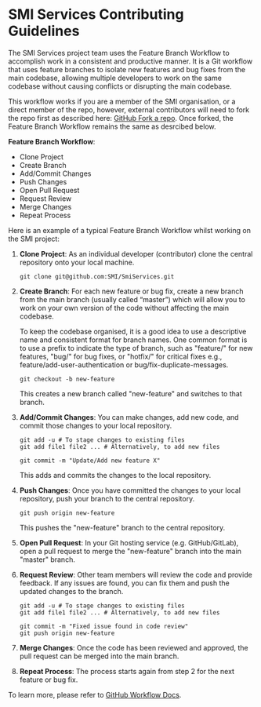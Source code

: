 # SMI Services Contributing Guidelines

The SMI Services project team uses the Feature Branch Workflow to accomplish work in a consistent and productive manner. It is a Git workflow that uses feature branches to isolate new features and bug fixes from the main codebase, allowing multiple developers to work on the same codebase without causing conflicts or disrupting the main codebase.

This workflow works if you are a member of the SMI organisation, or a direct member of the repo, however, external contributors will need to fork the repo first as described here: [GitHub Fork a repo](https://docs.github.com/en/get-started/quickstart/fork-a-repo). Once forked, the Feature Branch Workflow remains the same as desrcibed below.

**Feature Branch Workflow**:

-   Clone Project
-   Create Branch
-   Add/Commit Changes
-   Push Changes
-   Open Pull Request
-   Request Review
-   Merge Changes
-   Repeat Process

Here is an example of a typical Feature Branch Workflow whilst working on the SMI project:

1. **Clone Project**: As an individual developer (contributor) clone the central repository onto your local machine.

    ```console
    git clone git@github.com:SMI/SmiServices.git
    ```

2. **Create Branch**: For each new feature or bug fix, create a new branch from the main branch (usually called “master”) which will allow you to work on your own version of the code without affecting the main codebase.

    To keep the codebase organised, it is a good idea to use a descriptive name and consistent format for branch names. One common format is to use a prefix to indicate the type of branch, such as "feature/" for new features, "bug/" for bug fixes, or "hotfix/" for critical fixes e.g., feature/add-user-authentication or bug/fix-duplicate-messages.

    ```console
    git checkout -b new-feature
    ```

    This creates a new branch called "new-feature" and switches to that branch.

3. **Add/Commit Changes**: You can make changes, add new code, and commit those changes to your local repository.

    ```console
    git add -u # To stage changes to existing files
    git add file1 file2 ... # Alternatively, to add new files

    git commit -m "Update/Add new feature X"
    ```

    This adds and commits the changes to the local repository.

4. **Push Changes**: Once you have committed the changes to your local repository, push your branch to the central repository.

    ```console
    git push origin new-feature
    ```

    This pushes the "new-feature" branch to the central repository.

5. **Open Pull Request**: In your Git hosting service (e.g. GitHub/GitLab), open a pull request to merge the "new-feature" branch into the main "master" branch.

6. **Request Review**: Other team members will review the code and provide feedback. If any issues are found, you can fix them and push the updated changes to the branch.

    ```console
    git add -u # To stage changes to existing files
    git add file1 file2 ... # Alternatively, to add new files

    git commit -m "Fixed issue found in code review"
    git push origin new-feature
    ```

7. **Merge Changes**: Once the code has been reviewed and approved, the pull request can be merged into the main branch.

8. **Repeat Process**: The process starts again from step 2 for the next feature or bug fix.

To learn more, please refer to [GitHub Workflow Docs](https://docs.github.com/en/get-started/quickstart/github-flow).
